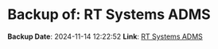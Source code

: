 # Backup of: RT Systems ADMS

**Backup Date**: 2024-11-14 12:22:52
**Link**: [RT Systems ADMS](https://przemienniki.net/export/adms.csv)
